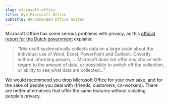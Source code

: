 ```yaml
---
slug: microsoft-office
title: Bye Microsoft Office
subtitle: Recommended Office Suites
---
```

Microsoft Office has some serious problems with privacy, as this [official report for the Dutch government][report] explains:

> “Microsoft systematically collects data on a large scale about the individual use of Word, Excel, PowerPoint and Outlook. Covertly, without informing people, … Microsoft does not offer any choice with regard to the amount of data, or possibility to switch off the collection, or ability to see what data are collected…”

We would recommend you drop Microsoft Office for your own sake, and for the sake of people you deal with (friends, customers, co-workers). There are better alternatives that offer the same features without violating people's privacy.

[report]: https://www.theregister.co.uk/2018/11/16/microsoft_gdpr/
